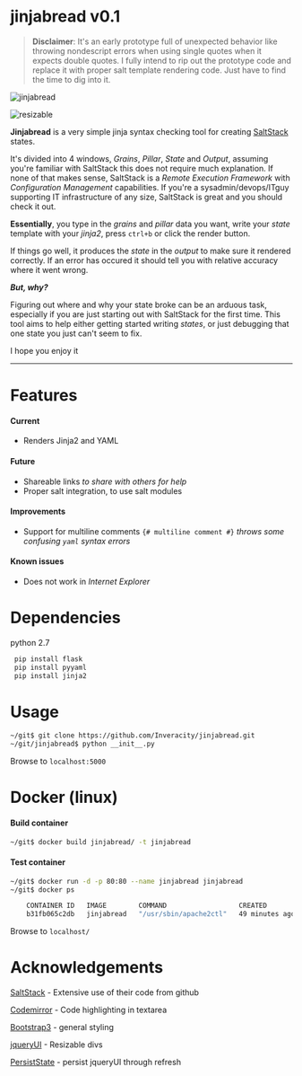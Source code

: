 # jinjabread v0.1

>**Disclaimer**: It's an early prototype full of unexpected behavior like throwing nondescript errors when using single quotes when it expects double quotes. I fully intend to rip out the prototype code and replace it with proper salt template rendering code. Just have to find the time to dig into it.

![jinjabread](http://i.imgur.com/HbGvgSj.png)

![resizable](http://i.imgur.com/LYyvrSj.gif)

**Jinjabread** is a very simple jinja syntax checking tool for creating [SaltStack](https://www.saltstack.com) states.

It's divided into 4 windows, *Grains*, *Pillar*, *State* and *Output*, assuming you're familiar with SaltStack this does not require much explanation. If none of that makes sense, SaltStack is a *Remote Execution Framework* with *Configuration Management* capabilities. If you're a sysadmin/devops/ITguy supporting IT infrastructure of any size, SaltStack is great and you should check it out. 

**Essentially**, you type in the *grains* and *pillar* data you want, write your *state* template with your *jinja2*, press `ctrl+b` or click the render button.

If things go well, it produces the *state* in the *output* to make sure it rendered correctly. If an error has occured it should tell you with relative accuracy where it went wrong.

***But, why?***

Figuring out where and why your state broke can be an arduous task, 
especially if you are just starting out with SaltStack for the first time.
This tool aims to help either getting started writing *states*,
or just debugging that one state you just can't seem to fix.

I hope you enjoy it

----------------------------------------------------------------------

Features
=============================

#### Current
- Renders Jinja2 and YAML

#### Future

- Shareable links *to share with others for help*
- Proper salt integration, to use salt modules

#### Improvements

- Support for multiline comments `{# multiline comment #}` *throws some confusing `yaml` syntax errors*

#### Known issues

- Does not work in *Internet Explorer*

Dependencies
=============================

python 2.7

```bash
 pip install flask
 pip install pyyaml
 pip install jinja2
```

Usage
=============================

```bash
~/git$ git clone https://github.com/Inveracity/jinjabread.git
~/git/jinjabread$ python __init__.py
```

Browse to `localhost:5000`


Docker (linux)
=============================

#### Build container

```bash
~/git$ docker build jinjabread/ -t jinjabread
```

#### Test container

```bash
~/git$ docker run -d -p 80:80 --name jinjabread jinjabread
~/git$ docker ps

    CONTAINER ID   IMAGE        COMMAND                  CREATED          STATUS          PORTS                NAMES
    b31fb065c2db   jinjabread   "/usr/sbin/apache2ctl"   49 minutes ago   Up 49 minutes   0.0.0.0:80->80/tcp   jinjabread

```

Browse to `localhost/`

Acknowledgements
=============================

[SaltStack](https://www.saltstack.com) - Extensive use of their code from github

[Codemirror](https://codemirror.net) - Code highlighting in textarea

[Bootstrap3](https://getbootstrap.com) - general styling

[jqueryUI](https://jqueryui.com/) - Resizable divs

[PersistState](https://github.com/togakangaroo/persistState) - persist jqueryUI through refresh

